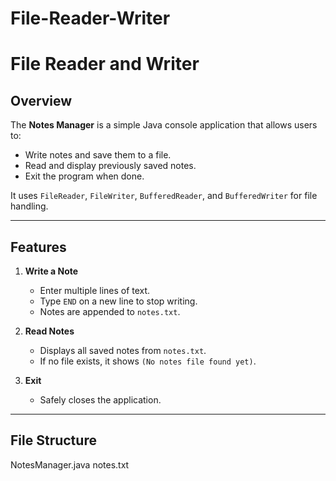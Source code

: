 # File-Reader-Writer
# File Reader and Writer


##  Overview
The **Notes Manager** is a simple Java console application that allows users to:
- Write notes and save them to a file.
- Read and display previously saved notes.
- Exit the program when done.

It uses `FileReader`, `FileWriter`, `BufferedReader`, and `BufferedWriter` for file handling.

---

##  Features
1. **Write a Note**
   - Enter multiple lines of text.
   - Type `END` on a new line to stop writing.
   - Notes are appended to `notes.txt`.

2. **Read Notes**
   - Displays all saved notes from `notes.txt`.
   - If no file exists, it shows `(No notes file found yet)`.

3. **Exit**
   - Safely closes the application.

---

##  File Structure
NotesManager.java
notes.txt
